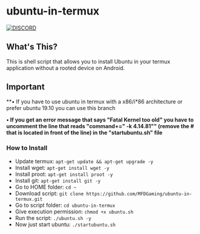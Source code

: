 # ubuntu-in-termux

[![DISCORD](https://img.shields.io/badge/Chat-On%20Discord-738BD7.svg?style=for-the-badge)](https://discord.gg/Xaqkdeh)

## What's This?

This is shell script that allows you to install Ubuntu in your termux application without a rooted device on Android.

## Important

**• If you have to use ubuntu in termux with a x86/i\*86 architecture or prefer ubuntu 19.10 you can use this branch

**• If you get an error message that says "Fatal Kernel too old" you have to uncomment the line that reads "command+=" -k 4.14.81"" (remove the # that is located in front of the line) in the "startubuntu.sh" file**

### How to Install 

- Update termux: `apt-get update && apt-get upgrade -y`
- Install wget: `apt-get install wget -y`
- Install proot: `apt-get install proot -y`
- Install git: `apt-get install git -y`
- Go to HOME folder: `cd ~`
- Download script: `git clone https://github.com/MFDGaming/ubuntu-in-termux.git`
- Go to script folder: `cd ubuntu-in-termux`
- Give execution permission: `chmod +x ubuntu.sh`
- Run the script: `./ubuntu.sh -y`
- Now just start ubuntu: `./startubuntu.sh`
